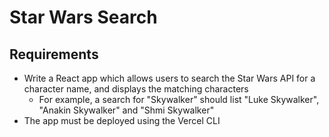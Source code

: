# Star Wars Search

## Requirements

- Write a React app which allows users to search the Star Wars API for a character name, and displays the matching characters
  - For example, a search for "Skywalker" should list "Luke Skywalker", "Anakin Skywalker" and "Shmi Skywalker"
- The app must be deployed using the Vercel CLI
